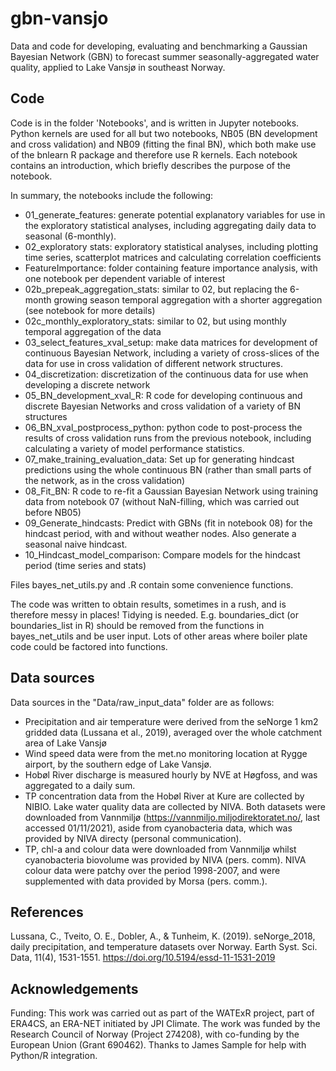 # gbn-vansjo

Data and code for developing, evaluating and benchmarking a Gaussian Bayesian Network (GBN) to forecast summer seasonally-aggregated water quality, applied to Lake Vansjø in southeast Norway.

## Code

Code is in the folder 'Notebooks', and is written in Jupyter notebooks. Python kernels are used for all but two notebooks,  NB05 (BN development and cross validation) and NB09 (fitting the final BN), which both make use of the bnlearn R package and therefore use R kernels. Each notebook contains an introduction, which briefly describes the purpose of the notebook. 

In summary, the notebooks include the following:

* 01_generate_features: generate potential explanatory variables for use in the exploratory statistical analyses, including aggregating daily data to seasonal (6-monthly).
* 02_exploratory stats: exploratory statistical analyses, including plotting time series, scatterplot matrices and calculating correlation coefficients
* FeatureImportance: folder containing feature importance analysis, with one notebook per dependent variable of interest
* 02b_prepeak_aggregation_stats: similar to 02, but replacing the 6-month growing season temporal aggregation with a shorter aggregation (see notebook for more details)
* 02c_monthly_exploratory_stats: similar to 02, but using monthly temporal aggregation of the data
* 03_select_features_xval_setup: make data matrices for development of continuous Bayesian Network, including a variety of cross-slices of the data for use in cross validation of different network structures.
* 04_discretization: discretization of the continuous data for use when developing a discrete network
* 05_BN_development_xval_R: R code for developing continuous and discrete Bayesian Networks and cross validation of a variety of BN structures
* 06_BN_xval_postprocess_python: python code to post-process the results of cross validation runs from the previous notebook, including calculating a variety of model performance statistics.
* 07_make_training_evaluation_data: Set up for generating hindcast predictions using the whole continuous BN (rather than small parts of the network, as in the cross validation)
* 08_Fit_BN: R code to re-fit a Gaussian Bayesian Network using training data from notebook 07 (without NaN-filling, which was carried out before NB05)
* 09_Generate_hindcasts: Predict with GBNs (fit in notebook 08) for the hindcast period, with and without weather nodes. Also generate a seasonal naive hindcast.
* 10_Hindcast_model_comparison: Compare models for the hindcast period (time series and stats)

Files bayes_net_utils.py and .R contain some convenience functions.

The code was written to obtain results, sometimes in a rush, and is therefore messy in places! Tidying is needed. E.g. boundaries_dict (or boundaries_list in R) should be removed from the functions in bayes_net_utils and be user input. Lots of other areas where boiler plate code could be factored into functions.


## Data sources

Data sources in the "Data/raw_input_data" folder are as follows:

* Precipitation and air temperature were derived from the seNorge 1 km2 gridded data (Lussana et al., 2019), averaged over the whole catchment area of Lake Vansjø
* Wind speed data were from the met.no monitoring location at Rygge airport, by the southern edge of Lake Vansjø.
* Hobøl River discharge is measured hourly by NVE at Høgfoss, and was aggregated to a daily sum.
* TP concentration data from the Hobøl River at Kure are collected by NIBIO. Lake water quality data are collected by NIVA. Both datasets were downloaded from Vannmiljø (https://vannmiljo.miljodirektoratet.no/, last accessed 01/11/2021), aside from cyanobacteria data, which was provided by NIVA directy (personal communication).
* TP, chl-a and colour data were downloaded from Vannmiljø whilst cyanobacteria biovolume was provided by NIVA (pers. comm). NIVA colour data were patchy over the period 1998-2007, and were supplemented with data provided by Morsa (pers. comm.).


## References
Lussana, C., Tveito, O. E., Dobler, A., & Tunheim, K. (2019). seNorge_2018, daily precipitation, and temperature datasets over Norway. Earth Syst. Sci. Data, 11(4), 1531-1551. https://doi.org/10.5194/essd-11-1531-2019


## Acknowledgements
Funding: This work was carried out as part of the WATExR project, part of ERA4CS, an ERA-NET initiated by JPI Climate. The work was funded by the Research Council of Norway (Project 274208), with co-funding by the European Union (Grant 690462). Thanks to James Sample for help with Python/R integration.